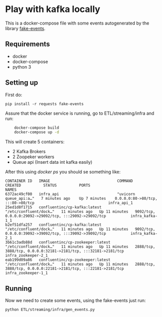 # Play with  kafka locally

This is a docker-compose file with some events  autogenerated by the library [fake-events](https://github.com/andresionek91/fake-web-events).

## Requirements

- docker    
- docker-compose
- python 3

## Setting up

First do:

    pip install -r requests fake-events

Assure that the docker service is running, go to ETL/streaming/infra and run:

```bash
    docker-compose build 
    docker-compose up -d
```

This will create 5 containers:
- 2 Kafka Brokers
- 2 Zoopeker workers
- Queue api (Insert data int kafka easily)

After this using *docker ps* you should se something like:
```
CONTAINER ID   IMAGE                              COMMAND                  CREATED          STATUS          PORTS                                                             NAMES
6372ac49cf00   infra_api                          "uvicorn queue_api:a…"   7 minutes ago    Up 7 minutes    0.0.0.0:80->80/tcp, :::80->80/tcp                                 infra_api_1
25ed1d8f1715   confluentinc/cp-kafka:latest       "/etc/confluent/dock…"   11 minutes ago   Up 11 minutes   9092/tcp, 0.0.0.0:29092->29092/tcp, :::29092->29092/tcp           infra_kafka-1_1
b2ef51dfa257   confluentinc/cp-kafka:latest       "/etc/confluent/dock…"   11 minutes ago   Up 11 minutes   9092/tcp, 0.0.0.0:39092->39092/tcp, :::39092->39092/tcp           infra_kafka-2_1
3b61c3adb88d   confluentinc/cp-zookeeper:latest   "/etc/confluent/dock…"   11 minutes ago   Up 11 minutes   2888/tcp, 3888/tcp, 0.0.0.0:32181->2181/tcp, :::32181->2181/tcp   infra_zookeeper-2_1
eab199d09a86   confluentinc/cp-zookeeper:latest   "/etc/confluent/dock…"   11 minutes ago   Up 11 minutes   2888/tcp, 3888/tcp, 0.0.0.0:22181->2181/tcp, :::22181->2181/tcp   infra_zookeeper-1_1
```

## Running 

Now we need to create some events, using the fake-events just run:

    python ETL/streaming/infra/gen_events.py